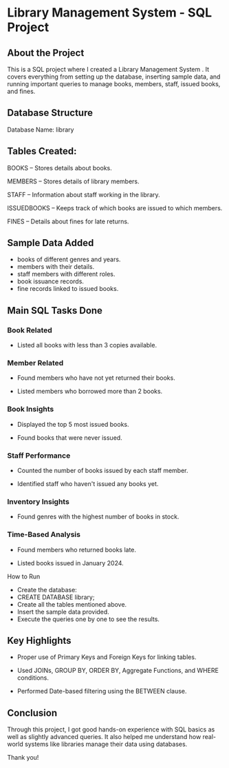 # Library Management System - SQL Project
## About the Project
This is a SQL project where I created a Library Management System .
It covers everything from setting up the database, inserting sample data, and running important queries to manage books, members, staff, issued books, and fines.

## Database Structure
Database Name: library

## Tables Created:

BOOKS – Stores details about books.

MEMBERS – Stores details of library members.

STAFF – Information about staff working in the library.

ISSUEDBOOKS – Keeps track of which books are issued to which members.

FINES – Details about fines for late returns.

## Sample Data Added
- books of different genres and years.
- members with their details.
- staff members with different roles.
- book issuance records.
- fine records linked to issued books.

## Main SQL Tasks Done
### Book Related
- Listed all books with less than 3 copies available.

### Member Related
- Found members who have not yet returned their books.

- Listed members who borrowed more than 2 books.

### Book Insights
- Displayed the top 5 most issued books.

- Found books that were never issued.

### Staff Performance
- Counted the number of books issued by each staff member.

- Identified staff who haven't issued any books yet.

### Inventory Insights
- Found genres with the highest number of books in stock.

### Time-Based Analysis
- Found members who returned books late.

- Listed books issued in January 2024.

How to Run
- Create the database:
- CREATE DATABASE library;
- Create all the tables mentioned above.
- Insert the sample data provided.
- Execute the queries one by one to see the results.

## Key Highlights
- Proper use of Primary Keys and Foreign Keys for linking tables.

- Used JOINs, GROUP BY, ORDER BY, Aggregate Functions, and WHERE conditions.

- Performed Date-based filtering using the BETWEEN clause.

## Conclusion
Through this project, I got good hands-on experience with SQL basics as well as slightly advanced queries.
It also helped me understand how real-world systems like libraries manage their data using databases.

Thank you!
